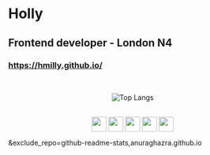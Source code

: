 # Holly 
## Frontend developer - London N4
### https://hmilly.github.io/
<br>
<div align="center">

![Top Langs](https://github-readme-stats.vercel.app/api/top-langs/?username=hmilly&layout=compact)
</div>

<br>
<div display="inline-block" align="center">
<img src="https://img.shields.io/badge/-Git-grey?logo=git&logoColor=white&logoWidth=10" height="30px" align="center">
<img src="https://img.shields.io/badge/-HTML-orange?logo=HTML5&logoColor=white&logoWidth=10" height="30px"  align="center">
<img src="https://img.shields.io/badge/-CSS-1E90FF?logo=css3&logoColor=white&logoWidth=10" height="30px"  align="center">
<img src="https://img.shields.io/badge/-JS-yellow?logo=javascript&logoColor=white&logoWidth=10" height="30px"  align="center">
<img src="https://img.shields.io/badge/-ReactJs-4682B4?logo=react&logoColor=white&logoWidth=10" height="30px"  align="center">
</div>

&exclude_repo=github-readme-stats,anuraghazra.github.io
